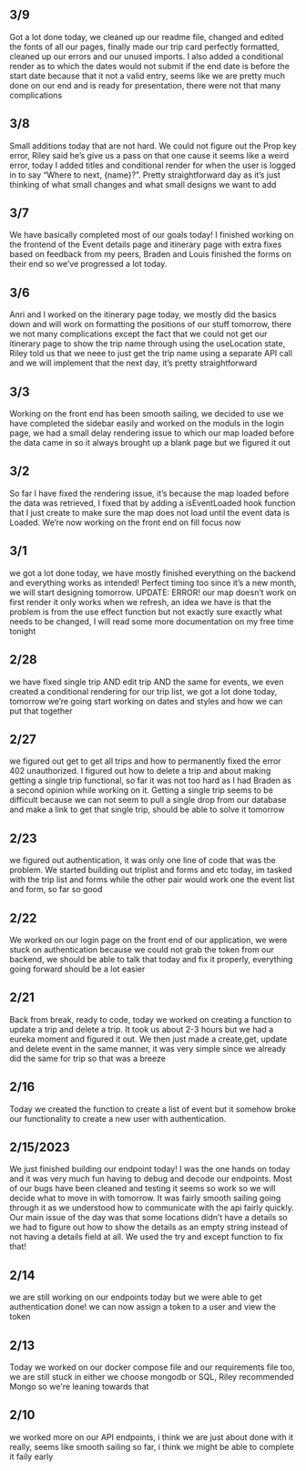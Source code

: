 ## 3/9
Got a lot done today, we cleaned up our readme file, changed and edited the fonts of all our pages, finally made our trip card perfectly formatted, cleaned up our errors and our unused imports. I also added a conditional render as to which the dates would not submit if the end date is before the start date because that it not a valid entry, seems like we are pretty much done on our end and is ready for presentation, there were not that many complications

## 3/8
Small additions today that are not hard. We could not figure out the Prop key error, Riley said he’s give us a pass on that one cause it seems like a weird error, today I added titles and conditional render for when the user is logged in to say “Where to next, {name}?”. Pretty straightforward day as it’s just thinking of what small changes and what small designs we want to add

## 3/7
We have basically completed most of our goals today! I finished working on the frontend of the Event details page and itinerary page with extra fixes based on feedback from my peers, Braden and Louis finished the forms on their end so we’ve progressed a lot today.

## 3/6
Anri and I worked on the itinerary page today, we mostly did the basics down and will work on formatting the positions of our stuff tomorrow, there we not many complications except the fact that we could not get our itinerary page to show the trip name through using the useLocation state, Riley told us that we neee to just get the trip name using a separate API call and we will implement that the next day, it’s pretty straightforward

## 3/3
Working on the front end has been smooth sailing, we decided to use we have completed the sidebar easily and worked on the moduls in the login page, we had a small delay rendering issue to which our map loaded before the data came in so it always brought up a blank page but we figured it out

## 3/2
So far I have fixed the rendering issue, it’s because the map loaded before the data was retrieved, I fixed that by adding a isEventLoaded hook function that I just create to make sure the map does not load until the event data is Loaded. We’re now working on the front end on fill focus now

## 3/1
we got a lot done today, we have mostly finished everything on the backend and everything works as intended! Perfect timing too since it’s a new month, we will start designing tomorrow. UPDATE: ERROR! our map doesn’t work on first render it only works when we refresh, an idea we have is that the problem is from the use effect function but not exactly sure exactly what needs to be changed, I will read some more documentation on my free time tonight

## 2/28
we have fixed single trip AND edit trip AND the same for events, we even created a conditional rendering for our trip list, we got a lot done today, tomorrow we’re going start working on dates and styles and how we can put that together

## 2/27
we figured out get to get all trips and how to permanently fixed the error 402 unauthorized. I figured out how to delete a trip and about making getting a single trip functional, so far it was not too hard as I had Braden as a second opinion while working on it. Getting a single trip seems to be difficult because we can not seem to pull a single drop from our database and make a link to get that single trip, should be able to solve it tomorrow

## 2/23
we figured out authentication, it was only one line of code that was the problem. We started building out triplist and forms and etc today, im tasked with the trip list and forms while the other pair would work one the event list and form, so far so good

## 2/22
We worked on our login page on the front end of our application, we were stuck on authentication because we could not grab the token from our backend, we should be able to talk that today and fix it properly, everything going forward should be a lot easier

## 2/21
Back from break, ready to code, today we worked on creating a function to update a trip and delete a trip. It took us about 2-3 hours but we had a eureka moment and figured it out. We then just made a create,get, update and delete event in the same manner, it was very simple since we already did the same for trip so that was a breeze

## 2/16
Today we created the function to create a list of event but it somehow broke our functionality to create a new user with authentication.

## 2/15/2023
We just finished building our endpoint today! I was the one hands on today and it was very much fun having to debug and decode our endpoints. Most of our bugs have been cleaned and testing it seems so work so we will decide what to move in with tomorrow. It was fairly smooth sailing going through it as we understood how to communicate with the api fairly quickly.
Our main issue of the day was that some locations didn’t have a details so we had to figure out how to show the details as an empty string instead of not having a details field at all. We used the try and except function to fix that!

## 2/14
we are still working on our endpoints today but we were able to get authentication done! we can now assign a token to a user and view the token

## 2/13
Today we worked on our docker compose file and our requirements file too, we are still stuck in either we choose mongodb or SQL, Riley recommended Mongo so we're leaning towards that

## 2/10
we worked more on our API endpoints, i think we are just about done with it really, seems like smooth sailing so far, i think we might be able to complete it faily early
